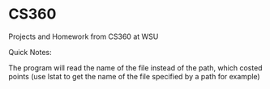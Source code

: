 # CS360
Projects and Homework from CS360 at WSU

Quick Notes:

The program will read the name of the file instead of the path, which costed points (use lstat to get the name of the file specified by a path for example)
